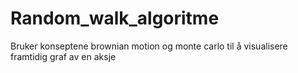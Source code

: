 # Random_walk_algoritme
Bruker konseptene brownian motion og monte carlo til å visualisere framtidig graf av en aksje
